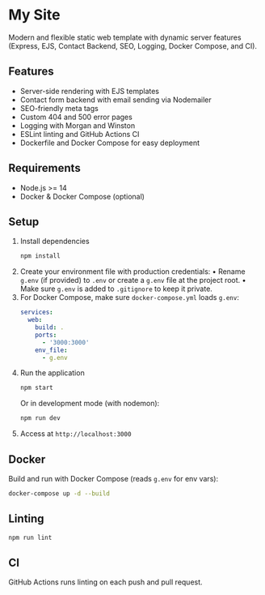# My Site

Modern and flexible static web template with dynamic server features (Express, EJS, Contact Backend, SEO, Logging, Docker Compose, and CI).

## Features
- Server-side rendering with EJS templates
- Contact form backend with email sending via Nodemailer
- SEO-friendly meta tags
- Custom 404 and 500 error pages
- Logging with Morgan and Winston
- ESLint linting and GitHub Actions CI
- Dockerfile and Docker Compose for easy deployment

## Requirements
- Node.js >= 14
- Docker & Docker Compose (optional)

## Setup
1. Install dependencies
   ```bash
   npm install
   ```
2. Create your environment file with production credentials:
   • Rename `g.env` (if provided) to `.env` or create a `g.env` file at the project root.
   • Make sure `g.env` is added to `.gitignore` to keep it private.
3. For Docker Compose, make sure `docker-compose.yml` loads `g.env`:
   ```yaml
   services:
     web:
       build: .
       ports:
         - '3000:3000'
       env_file:
         - g.env
   ```
3. Run the application
   ```bash
   npm start
   ```
   Or in development mode (with nodemon):
   ```bash
   npm run dev
   ```
4. Access at `http://localhost:3000`

## Docker
Build and run with Docker Compose (reads `g.env` for env vars):
```bash
docker-compose up -d --build
```

## Linting
```bash
npm run lint
```

## CI
GitHub Actions runs linting on each push and pull request.